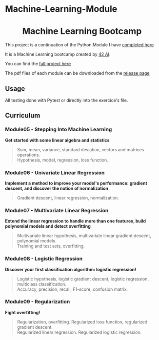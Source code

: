 # Machine-Learning-Module

<h1 align="center">
  Machine Learning Bootcamp
</h1>

This project is a continuation of the Python Module I have [completed here](https://github.com/gavizet/Python-Module)

It is a Machine Learning bootcamp created by [42 AI](http://www.42ai.fr).

You can find the [full project here](https://github.com/42-AI/bootcamp_machine-learning/)

The pdf files of each module can be downloaded from the [release page](https://github.com/42-AI/bootcamp_machine-learning/releases)

## Usage
All testing done with Pytest or directly into the exercice's file.

## Curriculum

### Module05 - Stepping Into Machine Learning

**Get started with some linear algebra and statistics**

> Sum, mean, variance, standard deviation, vectors and matrices operations.  
> Hypothesis, model, regression, loss function.

### Module06 - Univariate Linear Regression

**Implement a method to improve your model's performance: **gradient descent**, and discover the notion of normalization**

> Gradient descent, linear regression, normalization.

### Module07 - Multivariate Linear Regression

**Extend the linear regression to handle more than one features, build polynomial models and detect overfitting**

> Multivariate linear hypothesis, multivariate linear gradient descent, polynomial models.  
> Training and test sets, overfitting.

### Module08 - Logistic Regression

**Discover your first classification algorithm: logistic regression!**

> Logistic hypothesis, logistic gradient descent, logistic regression, multiclass classification.  
> Accuracy, precision, recall, F1-score, confusion matrix.

### Module09 - Regularization

**Fight overfitting!**

> Regularization, overfitting. Regularized loss function, regularized gradient descent.  
> Regularized linear regression. Regularized logistic regression.